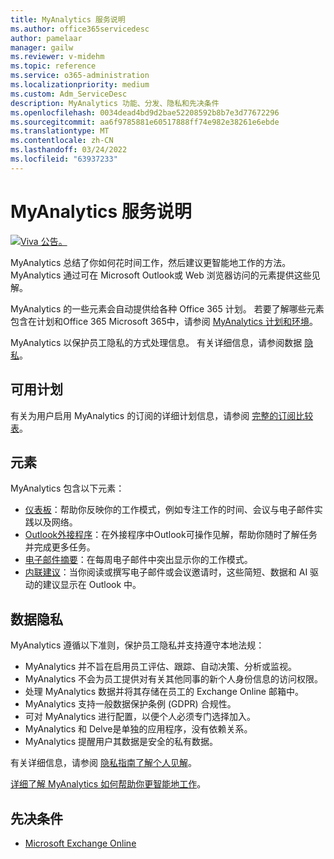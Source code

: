 ```yaml
---
title: MyAnalytics 服务说明
ms.author: office365servicedesc
author: pamelaar
manager: gailw
ms.reviewer: v-midehm
ms.topic: reference
ms.service: o365-administration
ms.localizationpriority: medium
ms.custom: Adm_ServiceDesc
description: MyAnalytics 功能、分发、隐私和先决条件
ms.openlocfilehash: 0034dead4bd9d2bae52208592b8b7e3d77672296
ms.sourcegitcommit: aa6f9785881e60517888ff74e982e38261e6ebde
ms.translationtype: MT
ms.contentlocale: zh-CN
ms.lasthandoff: 03/24/2022
ms.locfileid: "63937233"
---
```

# <a name="myanalytics-service-description"></a>MyAnalytics 服务说明

[![Viva 公告。](media/viva-banner-mya.png)](https://www.microsoft.com/microsoft-viva/insights)

MyAnalytics 总结了你如何花时间工作，然后建议更智能地工作的方法。 MyAnalytics 通过可在 Microsoft Outlook或 [](#elements) Web 浏览器访问的元素提供这些见解。

MyAnalytics 的一些元素会自动提供给各种 Office 365 计划。 若要了解哪些元素包含在计划和Office 365 Microsoft 365中，请参阅 [MyAnalytics 计划和环境](/workplace-analytics/myanalytics/overview/plans-environments)。  

MyAnalytics 以保护员工隐私的方式处理信息。 有关详细信息，请参阅数据 [隐私](#data-privacy)。

## <a name="available-plans"></a>可用计划

有关为用户启用 MyAnalytics 的订阅的详细计划信息，请参阅 [完整的订阅比较表](https://go.microsoft.com/fwlink/?linkid=2139145)。

## <a name="elements"></a>元素

MyAnalytics 包含以下元素：

* [仪表板](/workplace-analytics/myanalytics/use/dashboard-2)：帮助你反映你的工作模式，例如专注工作的时间、会议与电子邮件实践以及网络。
* [Outlook外接程序](/workplace-analytics/myanalytics/use/add-in)：在外接程序中Outlook可操作见解，帮助你随时了解任务并完成更多任务。
* [电子邮件摘要](/workplace-analytics/myanalytics/use/email-digest-2)：在每周电子邮件中突出显示你的工作模式。
* [内联建议](/workplace-analytics/myanalytics/use/mya-notifications)：当你阅读或撰写电子邮件或会议邀请时，这些简短、数据和 AI 驱动的建议显示在 Outlook 中。

## <a name="data-privacy"></a>数据隐私

MyAnalytics 遵循以下准则，保护员工隐私并支持遵守本地法规：

* MyAnalytics 并不旨在启用员工评估、跟踪、自动决策、分析或监视。
* MyAnalytics 不会为员工提供对有关其他同事的新个人身份信息的访问权限。
* 处理 MyAnalytics 数据并将其存储在员工的 Exchange Online 邮箱中。
* MyAnalytics 支持一般数据保护条例 (GDPR) 合规性。
* 可对 MyAnalytics 进行配置，以便个人必须专门选择加入。
* MyAnalytics 和 Delve是单独的应用程序，没有依赖关系。
* MyAnalytics 提醒用户其数据是安全的私有数据。

有关详细信息，请参阅 [隐私指南了解个人见解](/viva/insights/personal/overview/privacy-guide-users)。

[详细了解 MyAnalytics 如何帮助你更智能地工作](https://products.office.com/business/myanalytics-personal-analytics)。

## <a name="prerequisites"></a>先决条件

* [Microsoft Exchange Online](./exchange-online-service-description/exchange-online-service-description.md)